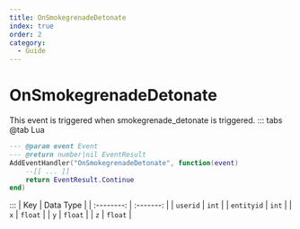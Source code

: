 ```yaml
---
title: OnSmokegrenadeDetonate
index: true
order: 2
category:
  - Guide
---
```


# OnSmokegrenadeDetonate
This event is triggered when smokegrenade_detonate is triggered.
::: tabs
@tab Lua
```lua
--- @param event Event
--- @return number|nil EventResult
AddEventHandler("OnSmokegrenadeDetonate", function(event)
    --[[ ... ]]
    return EventResult.Continue
end)
```

:::
|     Key    | Data Type |
| :--------: | :-------: |
|  `userid`  |   `int`   |
| `entityid` |   `int`   |
|     `x`    |  `float`  |
|     `y`    |  `float`  |
|     `z`    |  `float`  |